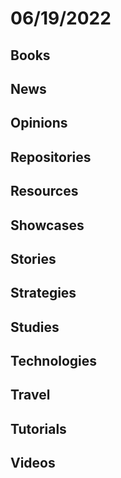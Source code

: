 # 06/19/2022

## Books

## News

## Opinions

## Repositories

## Resources

## Showcases

## Stories

## Strategies

## Studies

## Technologies

## Travel

## Tutorials

## Videos
